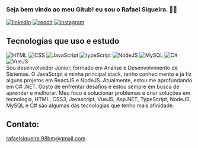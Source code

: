 ### Seja bem vindo ao meu Gitub! eu sou o Rafael Siqueira. ✌🏽

[![linkedin](https://img.shields.io/badge/LinkedIn-0077B5?style=for-the-badge&logo=linkedin&logoColor=white)](https://www.linkedin.com/in/rafael-siqueira-381884153/) [![reddit](https://img.shields.io/badge/Reddit-FF4500?style=for-the-badge&logo=reddit&logoColor=white)](https://www.reddit.com/user/rafukka) [![instagram](https://img.shields.io/badge/Instagram-E4405F?style=for-the-badge&logo=instagram&logoColor=white)](https://www.instagram.com/siqueiraa98/)

## Tecnologias que uso e estudo

![HTML](https://img.shields.io/badge/HTML5-E34F26?style=for-the-badge&logo=html5&logoColor=white) ![CSS](https://img.shields.io/badge/CSS3-1572B6?style=for-the-badge&logo=css3&logoColor=white) ![JavaScript](https://img.shields.io/badge/JavaScript-323330?style=for-the-badge&logo=javascript&logoColor=F7DF1E) ![typeScript](https://img.shields.io/badge/TypeScript-007ACC?style=for-the-badge&logo=typescript&logoColor=white) ![NodeJS](https://img.shields.io/badge/Node.js-43853D?style=for-the-badge&logo=node.js&logoColor=white) ![MySQL](https://img.shields.io/badge/MySQL-005C84?style=for-the-badge&logo=mysql&logoColor=white) ![C#](https://img.shields.io/badge/C%23-239120?style=for-the-badge&logo=c-sharp&logoColor=white) ![VueJS](https://img.shields.io/badge/Vue.js-35495E?style=for-the-badge&logo=vue.js&logoColor=4FC08D)<br>
Sou desenvolvedor Júnior, formado em Análise e Desenvolvimento de Sistemas. O JavaScript é minha principal stack, tenho conhecimento e já fiz alguns projetos em ReactJS e NodeJS. Atualmente, estou me aprofundando em C# .NET. Gosto de enfrentar desafios e estou sempre em busca de aprender e melhorar. Meu foco é solucionar problemas e criar soluções em tecnologia, HTML, CSS3, Javascript, VueJS, Asp.NET, TypeScript, NodeJS, MySQL e C# são algumas das tecnologias que tenho mais afinidade.

## Contato: <br/>
rafaelsiqueira.98bm@gmail.com
